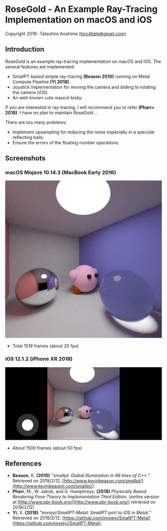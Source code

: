 #  RoseGold - An Example Ray-Tracing Implementation on macOS and iOS

Copyright 2019- Tatsuhiro Aoshima (hiro4bbh@gmail.com).

## Introduction

RoseGold is an example ray-tracing implementation on macOS and iOS.
The several features are implemented:

- SmallPT-based simple ray-tracing __(Beason 2010)__ running on Metal Compute Pipeline __(Yi 2018)__.
- Joystick implementation for moving the camera and sliding to rotating the camera (iOS).
- An well-known cute mascot _kixby_.

If you are interested in ray-tracing, I will recommend you to refer __(Pharr+ 2018)__.
I have no plan to maintain RoseGold ...

There are too many problems:

- Implement upsampling for reducing the noise especially in a specular reflecting balls.
- Ensure the errors of the floating number operations.

## Screenshots

### macOS Mojave 10.14.3 (MacBook Early 2016)

![MacBook (Early 2016)](Resources/RoseGold-MacBookEarly2016-1519.png "MacBook (Early 2016)")

- Total 1519 frames (about 20 fps)

### iOS 12.1.2 (iPhone XR 2018)

![iPhone XR (2018)](Resources/RoseGold-iPhoneXR-about1500.png "iPhone XR (2018)")

- About 1500 frames (about 50 fps)

## References
- __Beason__, K. __(2010)__ _"smallpt: Global Illumination in 99 lines of C++."_ Retrieved on 2019/2/12, [http://www.kevinbeason.com/smallpt/](http://www.kevinbeason.com/smallpt/).
- __Pharr__, M., W. Jakob, and G. Humphreys. __(2018)__ _Physically Based Rendering From Theory to Implementation Third Edition._ (online version at [http://www.pbr-book.org/](http://www.pbr-book.org/) retrieved on 2019/2/12)
- __Yi__, X. __(2018)__ _"imxieyi/SmallPT-Metal: SmallPT port to iOS in Metal."_ Retrieved on 2019/2/12. [https://github.com/imxieyi/SmallPT-Metal](https://github.com/imxieyi/SmallPT-Metal).

